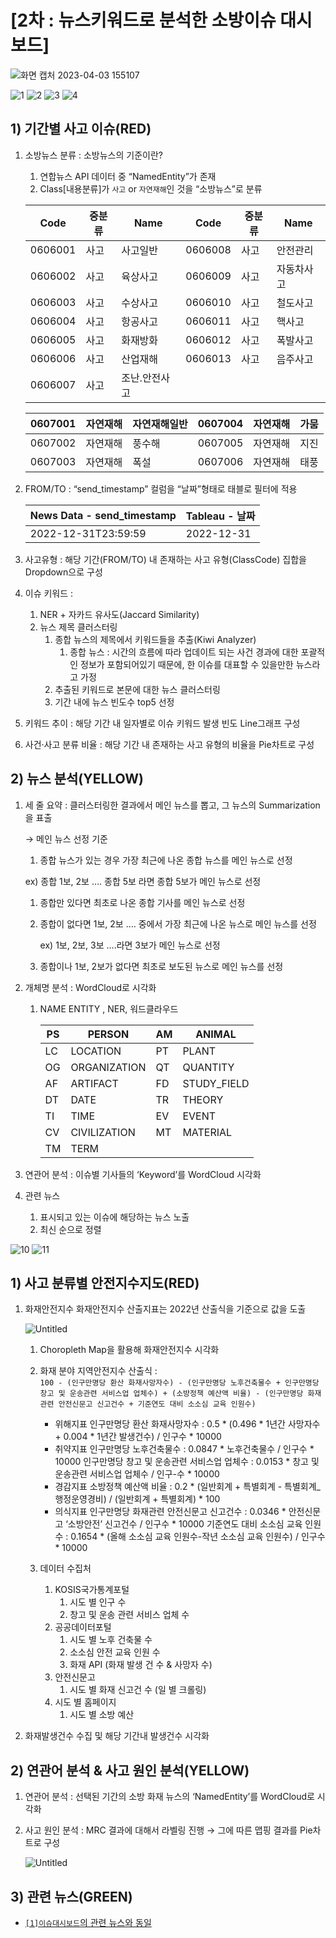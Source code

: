 # [2차 : 뉴스키워드로 분석한 소방이슈 대시보드]
![화면 캡처 2023-04-03 155107](https://user-images.githubusercontent.com/93654012/229432813-31157c28-e3aa-4b45-a4c5-bae3b2d4c06d.png)

![1](https://user-images.githubusercontent.com/93654012/229435259-30e3efe5-69de-4111-97a4-807c7eaf0e76.png)
![2](https://user-images.githubusercontent.com/93654012/229435263-0c5988b6-5018-4ec3-a138-4276d6b9b4a7.png)
![3](https://user-images.githubusercontent.com/93654012/229435270-9d7e67a7-4d6d-46d7-9a11-a7593b83855b.png)
![4](https://user-images.githubusercontent.com/93654012/229435278-8270eec1-b011-4668-835c-050daaa7244a.png)
## 1) 기간별 사고 이슈(RED)

1. 소방뉴스 분류 : 
소방뉴스의 기준이란?
    
    1. 연합뉴스 API 데이터 중 “NamedEntity”가 존재 
    2. Class[내용분류]가 `사고` or `자연재해`인 것을 “소방뉴스”로 분류
    
    | Code | 중분류 | Name | Code | 중분류 | Name |
    | --- | --- | --- | --- | --- | --- |
    | 0606001 | 사고 | 사고일반 | 0606008 | 사고 | 안전관리 |
    | 0606002 | 사고 | 육상사고 | 0606009 | 사고 | 자동차사고 |
    | 0606003 | 사고 | 수상사고 | 0606010 | 사고 | 철도사고 |
    | 0606004 | 사고 | 항공사고 | 0606011 | 사고 | 핵사고 |
    | 0606005 | 사고 | 화재방화 | 0606012 | 사고 | 폭발사고 |
    | 0606006 | 사고 | 산업재해 | 0606013 | 사고 | 음주사고 |
    | 0606007 | 사고 | 조난.안전사고 |  |  |  |
    
    | 0607001 | 자연재해 | 자연재해일반 | 0607004 | 자연재해 | 가뭄 |
    | --- | --- | --- | --- | --- | --- |
    | 0607002 | 자연재해 | 풍수해 | 0607005 | 자연재해 | 지진 |
    | 0607003 | 자연재해 | 폭설 | 0607006 | 자연재해 | 태풍 |

1. FROM/TO : “send_timestamp” 컬럼을 “날짜”형태로 태블로 필터에 적용 
    
    
    | News Data - send_timestamp | Tableau - 날짜 |
    | --- | --- |
    | 2022-12-31T23:59:59 | 2022-12-31 |
2. 사고유형 : 해당 기간(FROM/TO) 내 존재하는 사고 유형(ClassCode) 집합을 Dropdown으로 구성

1. 이슈 키워드 :  
    1. NER + 자카드 유사도(Jaccard Similarity) 
    2. 뉴스 제목 클러스터링
        1. 종합 뉴스의 제목에서 키워드들을 추출(Kiwi Analyzer)
            1. 종합 뉴스 : 시간의 흐름에 따라 업데이트 되는 사건 경과에 대한 포괄적인 정보가 포함되어있기 때문에, 한 이슈를 대표할 수 있을만한 뉴스라고 가정 
        2. 추출된 키워드로 본문에 대한 뉴스 클러스터링
        3. 기간 내에 뉴스 빈도수 top5 선정
        
4. 키워드 추이 : 해당 기간 내 일자별로 이슈 키워드 발생 빈도 Line그래프 구성

5. 사건·사고 분류 비율 : 해당 기간 내 존재하는 사고 유형의 비율을 Pie차트로 구성

## 2) 뉴스 분석(YELLOW)

1. 세 줄 요약 : 클러스터링한 결과에서 메인 뉴스를 뽑고, 그 뉴스의 Summarization을 표출
    
    → 메인 뉴스 선정 기준
    
     1. 종합 뉴스가 있는 경우 가장 최근에 나온 종합 뉴스를  메인 뉴스로 선정
    
    ex) 종합 1보, 2보 …. 종합 5보 라면 종합 5보가 메인 뉴스로 선정
    
    1. 종합만 있다면 최초로 나온 종합 기사를 메인 뉴스로 선정
    2. 종합이 없다면 1보, 2보 …. 중에서 가장 최근에 나온 뉴스로 메인 뉴스를 선정
        
        ex) 1보, 2보, 3보 ….라면 3보가 메인 뉴스로 선정
        
    3. 종합이나 1보, 2보가 없다면 최초로 보도된 뉴스로 메인 뉴스를 선정
    
2. 개체명 분석 : WordCloud로 시각화
    1. NAME ENTITY , NER, 워드클라우드
        
        
        | PS | PERSON | AM | ANIMAL |
        | --- | --- | --- | --- |
        | LC | LOCATION | PT | PLANT |
        | OG | ORGANIZATION | QT | QUANTITY |
        | AF | ARTIFACT | FD | STUDY_FIELD |
        | DT | DATE | TR | THEORY |
        | TI | TIME | EV | EVENT |
        | CV | CIVILIZATION | MT | MATERIAL |
        | TM | TERM |  |  |
3. 연관어 분석 : 이슈별 기사들의 ‘Keyword’를 WordCloud 시각화

4. 관련 뉴스
    1. 표시되고 있는 이슈에 해당하는 뉴스 노출
    2. 최신 순으로 정렬



![10](https://user-images.githubusercontent.com/93654012/229435314-f9fb04e1-d25d-45c9-8094-e96a05cc6c4f.png)
![11](https://user-images.githubusercontent.com/93654012/229435319-a58fff0c-4c60-4b1e-b355-6cbd8c3e238e.png)
## 1) 사고 분류별 안전지수지도(RED)

1. 화재안전지수 화재안전지수 산출지표는 2022년 산출식을 기준으로 값을 도출
    
    ![Untitled](https://user-images.githubusercontent.com/93654012/229436364-d4cee158-ab65-47e4-a8bc-b31b87ec3566.png)
    
    1. Choropleth Map을 활용해 화재안전지수 시각화
    
    2. 화재 분야 지역안전지수 산출식 :  
    `100 - (인구만명당 환산 화재사망자수) - (인구만명당 노후건축물수 + 인구만명당 창고 및 운송관련 서비스업 업체수) + (소방정책 예산액 비율) - (인구만명당 화재관련 안전신문고 신고건수 + 기준연도 대비 소소심 교육 인원수)`
        - 위해지표
        인구만명당 환산 화재사망자수 : 0.5 * (0.496 * 1년간 사망자수 + 0.004 * 1년간 발생건수) / 인구수 * 10000
        - 취약지표
        인구만명당 노후건축물수 : 0.0847 * 노후건축물수 / 인구수 * 10000
        인구만명당 창고 및 운송관련 서비스업 업체수 : 0.0153 * 창고 및 운송관련 서비스업 업체수 / 인구-수 * 10000
        - 경감지표
        소방정책 예산액 비율 : 0.2 * (일반회계 + 특별회계 - 특별회계_행정운영경비) / (일반회계 + 특별회계) * 100
        - 의식지표
        인구만명당 화재관련 안전신문고 신고건수 : 0.0346 * 안전신문고 ‘소방안전’ 신고건수 / 인구수 * 10000
        기준연도 대비 소소심 교육 인원수 : 0.1654 * (올해 소소심 교육 인원수-작년 소소심 교육 인원수) / 인구수 * 10000
    3. 데이터 수집처
        1. KOSIS국가통계포털
            1. 시도 별 인구 수
            2. 창고 및 운송 관련 서비스 업체 수
        2. 공공데이터포털
            1. 시도 별 노후 건축물 수 
            2. 소소심 안전 교육 인원 수
            3. 화재 API (화재 발생 건 수 & 사망자 수)
        3. 안전신문고
            1. 시도 별 화재 신고건 수 (일 별 크롤링)
        4. 시도 별 홈페이지
            1. 시도 별 소방 예산
            
2. 화재발생건수 수집 및 해당 기간내 발생건수 시각화

## 2) 연관어 분석 & 사고 원인 분석(YELLOW)

1. 연관어 분석 :  선택된 기간의 소방 화재 뉴스의 ‘NamedEntity’를 WordCloud로 시각화
2. 사고 원인 분석 : MRC 결과에 대해서 라벨링 진행 → 그에 따른 맵핑 결과를 Pie차트로 구성
    
    ![Untitled](https://user-images.githubusercontent.com/93654012/229436827-c0e73a4b-e14c-4851-b6fb-90d229704d81.png)
    

## 3) 관련 뉴스(GREEN)

- [`[1]이슈대시보드`의 관련 뉴스와 동일](https://github.com/diagram298/FireBigdata/tree/main/%5B2%EC%B0%A8%5D_%EB%89%B4%EC%8A%A4%ED%82%A4%EC%9B%8C%EB%93%9C%EB%A1%9C_%EB%B6%84%EC%84%9D%ED%95%9C_%EC%86%8C%EB%B0%A9%EC%9D%B4%EC%8A%88_%EB%8C%80%EC%8B%9C%EB%B3%B4%EB%93%9C#2-%EB%89%B4%EC%8A%A4-%EB%B6%84%EC%84%9Dyellow)
